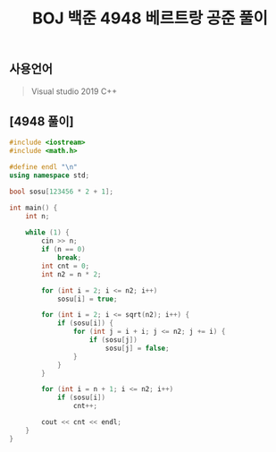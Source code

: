 ﻿---
title: "BOJ 백준 4948 베르트랑 공준 풀이"
categories: Algorithm
comments: true
---

## 사용언어
 > Visual studio 2019 C++ 

## [4948 풀이]

```c++
#include <iostream>
#include <math.h>

#define endl "\n"
using namespace std;

bool sosu[123456 * 2 + 1];

int main() {
	int n;
	
	while (1) {
		cin >> n;
		if (n == 0)
			break;
		int cnt = 0;
		int n2 = n * 2;

		for (int i = 2; i <= n2; i++)
			sosu[i] = true;

		for (int i = 2; i <= sqrt(n2); i++) {
			if (sosu[i]) {
				for (int j = i + i; j <= n2; j += i) {
					if (sosu[j])
						sosu[j] = false;
				}
			}
		}

		for (int i = n + 1; i <= n2; i++)
			if (sosu[i])
				cnt++;

		cout << cnt << endl;
	}
}
```